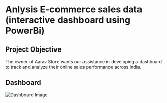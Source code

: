 # Anlysis E-commerce sales data (interactive dashboard using PowerBi)


## Project Objective
The owner of Aarav Store wants our assistance in developing a dashboard to track and analyze their online sales performance across India.

## Dashboard
![Dashboard Image](https://github.com/user-attachments/assets/f229d1e3-0525-40bc-bb4a-fe106bbf1c35)
